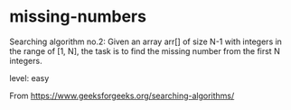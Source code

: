 # missing-numbers

Searching algorithm no.2: Given an array arr[] of size N-1 with integers in the range of [1, N], the task is to find the missing number from the first N integers.

level: easy

From <https://www.geeksforgeeks.org/searching-algorithms/> 
